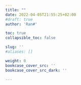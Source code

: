 ```yaml
---
title: ""
date: 2022-04-05T21:55:25+02:00
#draft: true
author: 'Ran#'

toc: true
collapsible_toc: false

slug: ''
#aliases: []

weight: 0
bookcase_cover_src: ''
bookcase_cover_src_dark: ''

---
```


